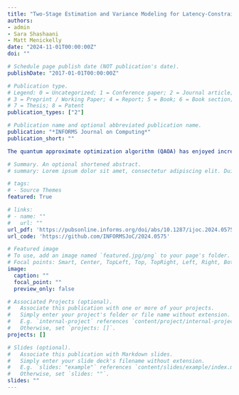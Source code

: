 ```yaml
---
title: "Two-Stage Estimation and Variance Modeling for Latency-Constrained Variational Quantum Algorithms"
authors:
- admin
- Sara Shashaani
- Matt Menickelly
date: "2024-11-01T00:00:00Z"
doi: ""

# Schedule page publish date (NOT publication's date).
publishDate: "2017-01-01T00:00:00Z"

# Publication type.
# Legend: 0 = Uncategorized; 1 = Conference paper; 2 = Journal article;
# 3 = Preprint / Working Paper; 4 = Report; 5 = Book; 6 = Book section;
# 7 = Thesis; 8 = Patent
publication_types: ["2"]

# Publication name and optional abbreviated publication name.
publication: "*INFORMS Journal on Computing*"
publication_short: ""

The quantum approximate optimization algorithm (QAOA) has enjoyed increasing attention in noisy, intermediate-scale quantum computing with its application to combinatorial optimization problems. QAOA has the potential to demonstrate a quantum advantage for NP-hard combinatorial optimization problems. As a hybrid quantum-classical algorithm, the classical component of QAOA resembles a simulation optimization problem in which the simulation outcomes are attainable only through a quantum computer. The simulation that derives from QAOA exhibits two unique features that can have a substantial impact on the optimization process: (i) the variance of the stochastic objective values typically decreases in proportion to the optimality gap, and (ii) querying samples from a quantum computer introduces an additional latency overhead. In this paper, we introduce a novel stochastic trust-region method derived from a derivative-free, adaptive sampling trust-region optimization method intended to efficiently solve the classical optimization problem in QAOA by explicitly taking into account the two mentioned characteristics. The key idea behind the proposed algorithm involves constructing two separate local models in each iteration: a model of the objective function and a model of the variance of the objective function. Exploiting the variance model allows us to restrict the number of communications with the quantum computer and also helps navigate the nonconvex objective landscapes typical in QAOA optimization problems. We numerically demonstrate the superiority of our proposed algorithm using the SimOpt library and Qiskit when we consider a metric of computational burden that explicitly accounts for communication costs.

# Summary. An optional shortened abstract.
# summary: Lorem ipsum dolor sit amet, consectetur adipiscing elit. Duis posuere tellus ac convallis placerat. Proin tincidunt magna sed ex sollicitudin condimentum.

# tags:
# - Source Themes
featured: True

# links:
# - name: ""
#   url: ""
url_pdf: 'https://pubsonline.informs.org/doi/abs/10.1287/ijoc.2024.0575'
url_code: 'https://github.com/INFORMSJoC/2024.0575'

# Featured image
# To use, add an image named `featured.jpg/png` to your page's folder. 
# Focal points: Smart, Center, TopLeft, Top, TopRight, Left, Right, BottomLeft, Bottom, BottomRight.
image:
  caption: ""
  focal_point: ""
  preview_only: false

# Associated Projects (optional).
#   Associate this publication with one or more of your projects.
#   Simply enter your project's folder or file name without extension.
#   E.g. `internal-project` references `content/project/internal-project/index.md`.
#   Otherwise, set `projects: []`.
projects: []

# Slides (optional).
#   Associate this publication with Markdown slides.
#   Simply enter your slide deck's filename without extension.
#   E.g. `slides: "example"` references `content/slides/example/index.md`.
#   Otherwise, set `slides: ""`.
slides: ""
---
```

